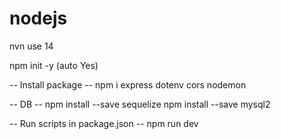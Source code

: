 # nodejs
nvn use 14

npm init -y (auto Yes)

-- Install package --
npm i express dotenv cors nodemon

-- DB --
npm install --save sequelize
npm install --save mysql2

-- Run scripts in package.json --
npm run dev